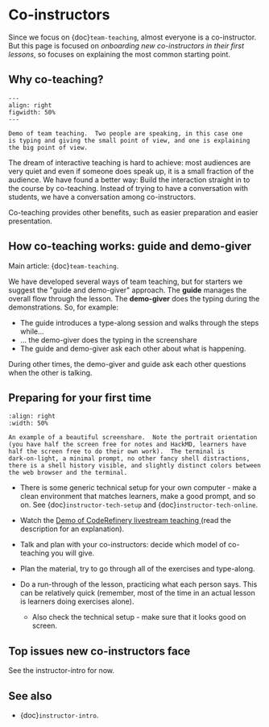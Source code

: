 # Co-instructors

Since we focus on {doc}`team-teaching`, almost everyone is a
co-instructor.  But this page is focused on *onboarding new
co-instructors in their first lessons*, so focuses on explaining the
most common starting point.



## Why co-teaching?

```{figure} img/teach-teaching--screenshot.png
---
align: right
figwidth: 50%
---

Demo of team teaching.  Two people are speaking, in this case one
is typing and giving the small point of view, and one is explaining
the big point of view.
```

The dream of interactive teaching is hard to achieve: most audiences
are very quiet and even if someone does speak up, it is a small
fraction of the audience.  We have found a better way: Build the
interaction straight in to the course by co-teaching.  Instead of
trying to have a conversation with students, we have a conversation
among co-instructors.

Co-teaching provides other benefits, such as easier preparation and
easier presentation.



## How co-teaching works: guide and demo-giver

Main article: {doc}`team-teaching`.

We have developed several ways of team teaching, but for starters we
suggest the "guide and demo-giver" approach.  The **guide** manages
the overall flow through the lesson.  The **demo-giver** does the
typing during the demonstrations.  So, for example:

- The guide introduces a type-along session and walks through the
  steps while...
- ... the demo-giver does the typing in the screenshare
- The guide and demo-giver ask each other about what is happening.

During other times, the demo-giver and guide ask each other questions
when the other is talking.



## Preparing for your first time

```{figure} img/screenshare/s10-kickstart-prompt-log.png
:align: right
:width: 50%

An example of a beautiful screenshare.  Note the portrait orientation
(you have half the screen free for notes and HackMD, learners have
half the screen free to do their own work).  The terminal is
dark-on-light, a minimal prompt, no other fancy shell distractions,
there is a shell history visible, and slightly distinct colors between
the web browser and the terminal.
```

- There is some generic technical setup for your own computer - make a
  clean environment that matches learners, make a good prompt, and so
  on.  See {doc}`instructor-tech-setup` and
  {doc}`instructor-tech-online`.
- Watch the [Demo of CodeRefinery livestream teaching
  ](https://www.youtube.com/watch?v=WjmttAniZX8) (read the
  description for an explanation).
- Talk and plan with your co-instructors: decide which model of
  co-teaching you will give.
- Plan the material, try to go through all of the exercises and
  type-along.
- Do a run-through of the lesson, practicing what each person says.
  This can be relatively quick (remember, most of the time in an
  actual lesson is learners doing exercises alone).

  - Also check the technical setup - make sure that it looks good on
    screen.



## Top issues new co-instructors face

See the instructor-intro for now.

## See also

* {doc}`instructor-intro`.

